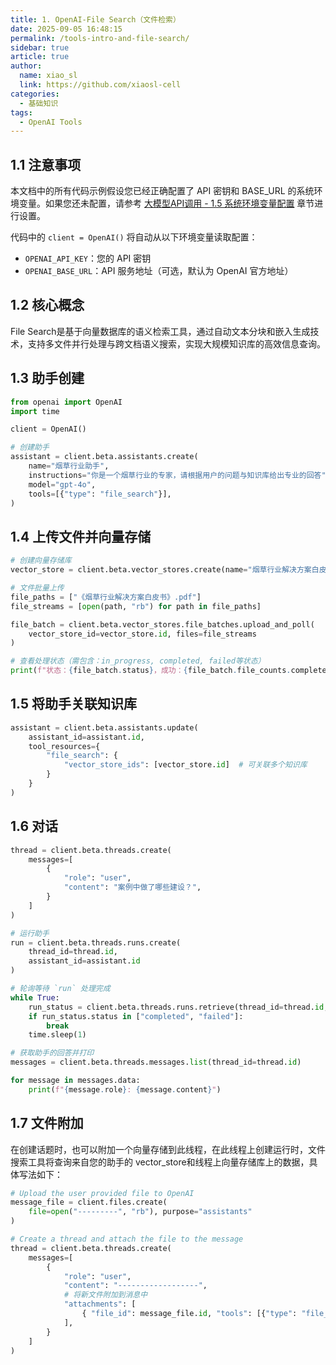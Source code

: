 ```yaml
---
title: 1. OpenAI-File Search（文件检索）
date: 2025-09-05 16:48:15
permalink: /tools-intro-and-file-search/
sidebar: true
article: true
author: 
  name: xiao_sl
  link: https://github.com/xiaosl-cell
categories: 
  - 基础知识
tags: 
  - OpenAI Tools
---
```


## 1.1 注意事项

本文档中的所有代码示例假设您已经正确配置了 API 密钥和 BASE_URL 的系统环境变量。如果您还未配置，请参考 [大模型API调用 - 1.5 系统环境变量配置](/api-simple-example/#_1-5-系统环境变量配置) 章节进行设置。

代码中的 `client = OpenAI()` 将自动从以下环境变量读取配置：
- `OPENAI_API_KEY`：您的 API 密钥
- `OPENAI_BASE_URL`：API 服务地址（可选，默认为 OpenAI 官方地址）

## 1.2 核心概念

File Search是基于向量数据库的语义检索工具，通过自动文本分块和嵌入生成技术，支持多文件并行处理与跨文档语义搜索，实现大规模知识库的高效信息查询。


## 1.3 助手创建

```python
from openai import OpenAI
import time

client = OpenAI()

# 创建助手
assistant = client.beta.assistants.create(
    name="烟草行业助手",
    instructions="你是一个烟草行业的专家，请根据用户的问题与知识库给出专业的回答",
    model="gpt-4o",
    tools=[{"type": "file_search"}],
)
```

## 1.4 上传文件并向量存储

```python
# 创建向量存储库
vector_store = client.beta.vector_stores.create(name="烟草行业解决方案白皮书")

# 文件批量上传
file_paths = ["《烟草行业解决方案白皮书》.pdf"]
file_streams = [open(path, "rb") for path in file_paths]

file_batch = client.beta.vector_stores.file_batches.upload_and_poll(
    vector_store_id=vector_store.id, files=file_streams
)

# 查看处理状态（需包含：in_progress, completed, failed等状态）
print(f"状态：{file_batch.status}，成功：{file_batch.file_counts.completed}")
```

## 1.5 将助手关联知识库

```python
assistant = client.beta.assistants.update(
    assistant_id=assistant.id,
    tool_resources={
        "file_search": {
            "vector_store_ids": [vector_store.id]  # 可关联多个知识库
        }
    }
)
```

## 1.6 对话

```python
thread = client.beta.threads.create(
    messages=[
        {
            "role": "user",
            "content": "案例中做了哪些建设？",
        }
    ]
)

# 运行助手
run = client.beta.threads.runs.create(
    thread_id=thread.id,
    assistant_id=assistant.id
)

# 轮询等待 `run` 处理完成
while True:
    run_status = client.beta.threads.runs.retrieve(thread_id=thread.id, run_id=run.id)
    if run_status.status in ["completed", "failed"]:
        break
    time.sleep(1)

# 获取助手的回答并打印
messages = client.beta.threads.messages.list(thread_id=thread.id)

for message in messages.data:
    print(f"{message.role}: {message.content}")
```

## 1.7 文件附加

在创建话题时，也可以附加一个向量存储到此线程，在此线程上创建运行时，文件搜索工具将查询来自您的助手的 vector_store和线程上向量存储库上的数据，具体写法如下：

```python
# Upload the user provided file to OpenAI
message_file = client.files.create(
    file=open("---------", "rb"), purpose="assistants"
)

# Create a thread and attach the file to the message
thread = client.beta.threads.create(
    messages=[
        {
            "role": "user",
            "content": "------------------",
            # 将新文件附加到消息中
            "attachments": [
                { "file_id": message_file.id, "tools": [{"type": "file_search"}] }
            ],
        }
    ]
)
```